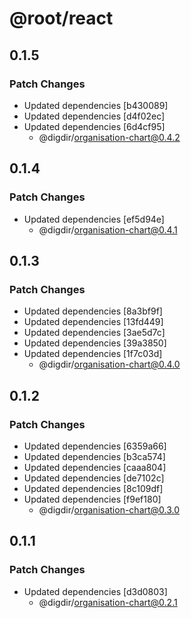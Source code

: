 # @root/react

## 0.1.5

### Patch Changes

- Updated dependencies [b430089]
- Updated dependencies [d4f02ec]
- Updated dependencies [6d4cf95]
  - @digdir/organisation-chart@0.4.2

## 0.1.4

### Patch Changes

- Updated dependencies [ef5d94e]
  - @digdir/organisation-chart@0.4.1

## 0.1.3

### Patch Changes

- Updated dependencies [8a3bf9f]
- Updated dependencies [13fd449]
- Updated dependencies [3ae5d7c]
- Updated dependencies [39a3850]
- Updated dependencies [1f7c03d]
  - @digdir/organisation-chart@0.4.0

## 0.1.2

### Patch Changes

- Updated dependencies [6359a66]
- Updated dependencies [b3ca574]
- Updated dependencies [caaa804]
- Updated dependencies [de7102c]
- Updated dependencies [8c109df]
- Updated dependencies [f9ef180]
  - @digdir/organisation-chart@0.3.0

## 0.1.1

### Patch Changes

- Updated dependencies [d3d0803]
  - @digdir/organisation-chart@0.2.1
